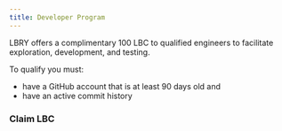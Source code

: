 ```yaml
---
title: Developer Program
---
```


LBRY offers a complimentary 100 LBC to qualified engineers to facilitate exploration, development, and testing.

To qualify you must:

- have a GitHub account that is at least 90 days old and
- have an active commit history

### Claim LBC
<DeveloperProgram/>
